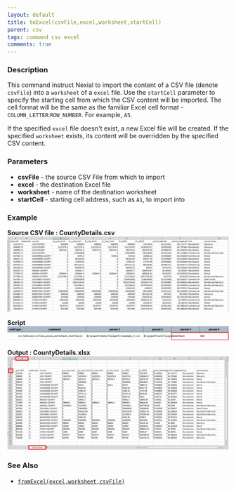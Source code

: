 ```yaml
---
layout: default
title: toExcel(csvFile,excel,worksheet,startCell)
parent: csv
tags: command csv excel
comments: true
---
```



### Description
This command instruct Nexial to import the content of a CSV file (denote `csvFile`) into a `worksheet` of a `excel` 
file. Use the `startCell` parameter to specify the starting cell from which the CSV content will be imported. The 
cell format will be the same as the familiar Excel cell format - `COLUMN_LETTER`:`ROW_NUMBER`. For example, `A5`.

If the specified `excel` file doesn't exist, a new Excel file will be created. If the specified `worksheet` exists, its
content will be overridden by the specified CSV content.


### Parameters
- **csvFile** - the source CSV File from which to import
- **excel** - the destination Excel file
- **worksheet** - name of the destination worksheet
- **startCell** - starting cell address, such as `A1`, to import into


### Example
**Source CSV file : CountyDetails.csv**<br/>
![sourceCsv](image/toExcel_01.png)

**Script**<br/>
![script](image/toExcel_02.png)<br/>
<br>**Output : CountyDetails.xlsx**<br/>
![outputExcel](image/toExcel_03.png)

### See Also
- [`fromExcel(excel,worksheet,csvFile)`](fromExcel(excel,worksheet,csvFile))